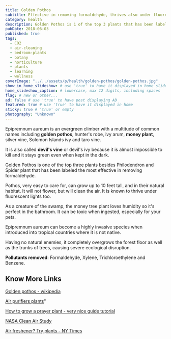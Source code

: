 ```yaml
---
title: Golden Pothos
subtitle: Effective in removing formaldehyde, thrives also under fluorescent lights and it's very easy to care for.
category: health
description: Golden Pothos is 1 of the top 3 plants that has been labeled the most effective in removing formaldehyde, is strong and stays green even with little light. # max 160 digits
pubDate: 2018-06-03
published: true
tags:
  - CO2
  - air-cleaning
  - bedroom-plants
  - botany
  - horticulture
  - plants
  - learning
  - wellness
coverImage: "../../assets/p/health/golden-pothos/golden-pothos.jpg"
show_in_home_slideshow: # use 'true' to have it displayed in home slideshow
home_slideshow_caption: # lowercase, max 12 digits, including spaces
flag: # new or other...
ad: false # use 'true' to have post displaying AD
featured: true # use 'true' to have it displayed in home
sticky: true # 'true' or empty
photography: "Unknown"
---
```


Epipremnum aureum is an evergreen climber with a multitude of common names including **golden pothos**, hunter's robe, ivy arum, **money plant**, silver vine, Solomon Islands ivy and taro vine.

It is also called **devil's vine** or devil's ivy because it is almost impossible to kill and it stays green even when kept in the dark.

Golden Pothos is one of the top three plants besides Philodendron and Spider plant that has been labeled the most effective in removing formaldehyde.

Pothos, very easy to care for, can grow up to 10 feet tall, and in their natural habitat. It will not flower, but will clean the air. It is known to thrive under fluorescent lights too.

As a creature of the swamp, the money tree plant loves humidity so it's perfect in the bathroom. It can be toxic when ingested, especially for your pets.

Epipremnum aureum can become a highly invasive species when introduced into tropical countries where it is not native.

Having no natural enemies, it completely overgrows the forest floor as well as the trunks of trees, causing severe ecological disruption.

**Pollutants removed**: Formaldehyde, Xylene, Trichloroethylene and Benzene.

## Know More Links

[Golden pothos - wikipedia](https://en.wikipedia.org/wiki/Epipremnum_aureum)

[Air purifiers plants](http://air-purifier-reviewsite.com/blog/15-house-plants-you-can-use-as-air-purifiers/)"

[How to grow a prayer plant - very nice guide tutorial](https://www.jenreviews.com/prayer-plant/)

[NASA Clean Air Study](https://en.wikipedia.org/wiki/NASA_Clean_Air_Study)

[Air freshener? Try plants - NY Times](https://www.nytimes.com/1994/02/13/nyregion/cuttings-need-an-air-freshener-try-plants.html)
